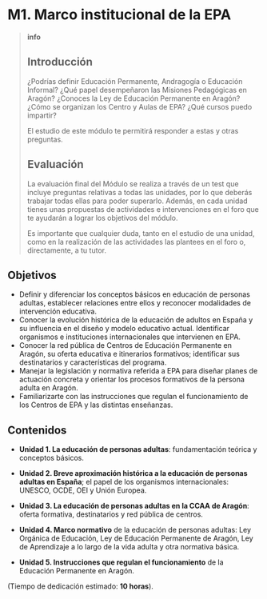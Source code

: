 # M1. Marco institucional de la EPA

> **info**
>
> ## **Introducción**
>
> ¿Podrías definir Educación Permanente, Andragogía o Educación Informal? ¿Qué papel desempeñaron las Misiones Pedagógicas en Aragón? ¿Conoces la Ley de Educación Permanente en Aragón? ¿Cómo se organizan los Centro y Aulas de EPA? ¿Qué cursos puedo impartir?
>
> El estudio de este módulo te permitirá responder a estas y otras preguntas.
>
> ## **Evaluación**
>
> La evaluación final del Módulo se realiza a través de un test que incluye preguntas relativas a todas las unidades, por lo que deberás trabajar todas ellas para poder superarlo. Además, en cada unidad tienes unas propuestas de actividades e intervenciones en el foro que te ayudarán a lograr los objetivos del módulo.
>
> Es importante que cualquier duda, tanto en el estudio de una unidad, como en la realización de las actividades las plantees en el foro o, directamente, a tu tutor.

## Objetivos

* Definir y diferenciar los conceptos básicos en educación de personas adultas, establecer relaciones entre ellos y reconocer modalidades de intervención educativa.
* Conocer la evolución histórica de la educación de adultos en España y su influencia en el diseño y modelo educativo actual. Identificar organismos e instituciones internacionales que intervienen en EPA.
* Conocer la red pública de Centros de Educación Permanente en Aragón, su oferta educativa e itinerarios formativos; identificar sus destinatarios y características del programa.
* Manejar la legislación y normativa referida a EPA para diseñar planes de actuación concreta y orientar los procesos formativos de la persona adulta en Aragón.
* Familiarizarte con las instrucciones que regulan el funcionamiento de los Centros de EPA y las distintas enseñanzas.

## Contenidos

* **Unidad 1. La educación de personas adultas**: fundamentación teórica y conceptos básicos.

* **Unidad 2. Breve aproximación histórica a la educación de personas adultas en España**; el papel de los organismos internacionales: UNESCO, OCDE, OEI y Unión Europea.

* **Unidad 3. La educación de personas adultas en la CCAA de Aragón**: oferta formativa, destinatarios y red pública de centros.

* **Unidad 4. Marco normativo** de la educación de personas adultas: Ley Orgánica de Educación, Ley de Educación Permanente de Aragón, Ley de Aprendizaje a lo largo de la vida adulta y otra normativa básica.

* **Unidad 5. Instrucciones que regulan el funcionamiento** de la Educación Permanente en Aragón.

\(Tiempo de dedicación estimado: **10 horas**\).

